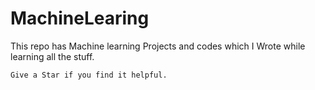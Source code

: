# MachineLearing

This repo has Machine learning Projects and codes which I Wrote while learning all the stuff. 

`Give a Star if you find it helpful.`
